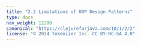 ```yaml
---
title: "2.2 Limitations of OOP Design Patterns"
type: docs
nav_weight: 12200
canonical: "https://clojureforjava.com/10/1/2/2"
license: "© 2024 Tokenizer Inc. CC BY-NC-SA 4.0"
---
```

